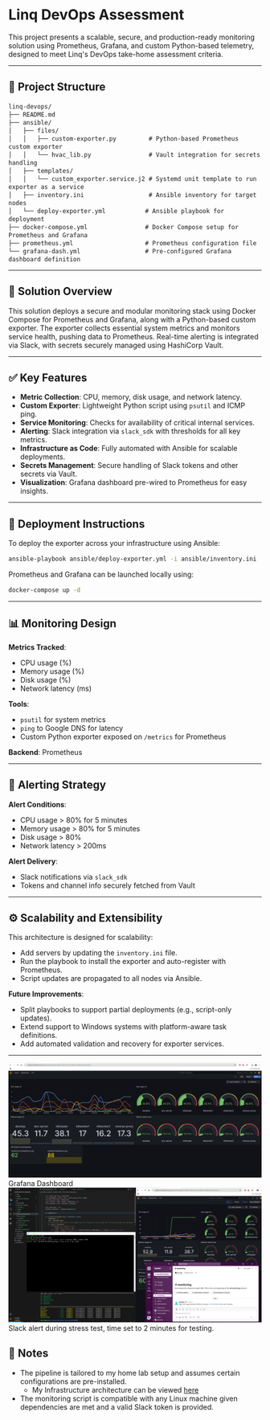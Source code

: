
# Linq DevOps Assessment

This project presents a scalable, secure, and production-ready monitoring solution using Prometheus, Grafana, and custom Python-based telemetry, designed to meet Linq's DevOps take-home assessment criteria.

---

## 📁 Project Structure

```
linq-devops/
├── README.md
├── ansible/
│   ├── files/
│   │   ├── custom-exporter.py         # Python-based Prometheus custom exporter
│   │   └── hvac_lib.py                # Vault integration for secrets handling
│   ├── templates/
│   │   └── custom_exporter.service.j2 # Systemd unit template to run exporter as a service
│   ├── inventory.ini                  # Ansible inventory for target nodes
│   └── deploy-exporter.yml           # Ansible playbook for deployment
├── docker-compose.yml                # Docker Compose setup for Prometheus and Grafana
├── prometheus.yml                    # Prometheus configuration file
└── grafana-dash.yml                  # Pre-configured Grafana dashboard definition
```

---

## 🧩 Solution Overview

This solution deploys a secure and modular monitoring stack using Docker Compose for Prometheus and Grafana, along with a Python-based custom exporter. The exporter collects essential system metrics and monitors service health, pushing data to Prometheus. Real-time alerting is integrated via Slack, with secrets securely managed using HashiCorp Vault.

---

## ✅ Key Features

- **Metric Collection**: CPU, memory, disk usage, and network latency.
- **Custom Exporter**: Lightweight Python script using `psutil` and ICMP ping.
- **Service Monitoring**: Checks for availability of critical internal services.
- **Alerting**: Slack integration via `slack_sdk` with thresholds for all key metrics.
- **Infrastructure as Code**: Fully automated with Ansible for scalable deployments.
- **Secrets Management**: Secure handling of Slack tokens and other secrets via Vault.
- **Visualization**: Grafana dashboard pre-wired to Prometheus for easy insights.

---

## 🚀 Deployment Instructions

To deploy the exporter across your infrastructure using Ansible:

```bash
ansible-playbook ansible/deploy-exporter.yml -i ansible/inventory.ini
```

Prometheus and Grafana can be launched locally using:

```bash
docker-compose up -d
```

---

## 📊 Monitoring Design

**Metrics Tracked**:
- CPU usage (%)
- Memory usage (%)
- Disk usage (%)
- Network latency (ms)

**Tools**:
- `psutil` for system metrics
- `ping` to Google DNS for latency
- Custom Python exporter exposed on `/metrics` for Prometheus

**Backend**: Prometheus

---

## 🚨 Alerting Strategy

**Alert Conditions**:
- CPU usage > 80% for 5 minutes
- Memory usage > 80% for 5 minutes
- Disk usage > 80%
- Network latency > 200ms

**Alert Delivery**:
- Slack notifications via `slack_sdk`
- Tokens and channel info securely fetched from Vault

---

## ⚙️ Scalability and Extensibility

This architecture is designed for scalability:
- Add servers by updating the `inventory.ini` file.
- Run the playbook to install the exporter and auto-register with Prometheus.
- Script updates are propagated to all nodes via Ansible.

**Future Improvements**:
- Split playbooks to support partial deployments (e.g., script-only updates).
- Extend support to Windows systems with platform-aware task definitions.
- Add automated validation and recovery for exporter services.

---
![grafana-dashboard](/screenshots/grafana.PNG)
Grafana Dashboard
![alert](/screenshots/stress-test.PNG)
Slack alert during stress test, time set to 2 minutes for testing.

## 📌 Notes

- The pipeline is tailored to my home lab setup and assumes certain configurations are pre-installed.
    -  My Infrastructure architecture can be viewed [here](https://www.github.com/tamhid92/devops)
- The monitoring script is compatible with any Linux machine given dependencies are met and a valid Slack token is provided.
